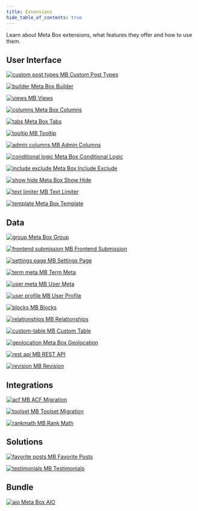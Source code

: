 ```yaml
---
title: Extensions
hide_table_of_contents: true
---
```


Learn about Meta Box extensions, what features they offer and how to use them.

## User Interface

<div className="thumbs color-blue">

[![custom post types](/extensions/custom-post-types.png) <span className="thumb_text">MB Custom Post Types</span>](/extensions/mb-custom-post-type/)

[![builder](/extensions/builder.png) <span className="thumb_text">Meta Box Builder</span>](/extensions/meta-box-builder/)

[![views](/extensions/views.png) <span className="thumb_text">MB Views</span>](/extensions/mb-views/)

[![columns](/extensions/columns.png) <span className="thumb_text">Meta Box Columns</span>](/extensions/meta-box-columns/)

[![tabs](/extensions/tabs.png) <span className="thumb_text">Meta Box Tabs</span>](/extensions/meta-box-tabs/)

[![tooltip](/extensions/tooltip.png) <span className="thumb_text">MB Tooltip</span>](/extensions/meta-box-tooltip/)

[![admin columns](/extensions/admin-columns.png) <span className="thumb_text">MB Admin Columns</span>](/extensions/mb-admin-columns/)

[![conditional logic](/extensions/conditional-logic.png) <span className="thumb_text">Meta Box Conditional Logic</span>](/extensions/meta-box-conditional-logic/)

[![include exclude](/extensions/include-exclude.png) <span className="thumb_text">Meta Box Include Exclude</span>](/extensions/meta-box-include-exclude/)

[![show hide](/extensions/show-hide.png) <span className="thumb_text">Meta Box Show Hide</span>](/extensions/meta-box-show-hide/)

[![text limiter](/extensions/text-limiter.png) <span className="thumb_text">MB Text Limiter</span>](/extensions/meta-box-text-limiter/)

[![template](/extensions/template.png) <span className="thumb_text">Meta Box Template</span>](/extensions/meta-box-template/)

</div>

## Data

<div className="thumbs color-green">

[![group](/extensions/group.png) <span className="thumb_text">Meta Box Group</span>](/extensions/meta-box-group/)

[![frontend submission](/extensions/frontend-submission.png) <span className="thumb_text">MB Frontend Submission</span>](/extensions/mb-frontend-submission/)

[![settings page](/extensions/settings-page.png) <span className="thumb_text">MB Settings Page</span>](/extensions/mb-settings-page/)

[![term meta](/extensions/term-meta.png) <span className="thumb_text">MB Term Meta</span>](/extensions/mb-term-meta/)

[![user meta](/extensions/user-meta.png) <span className="thumb_text">MB User Meta</span>](/extensions/mb-user-meta/)

[![user profile](/extensions/user-profile.png) <span className="thumb_text">MB User Profile</span>](/extensions/mb-user-profile/)

[![blocks](/extensions/blocks.png) <span className="thumb_text">MB Blocks</span>](/extensions/mb-blocks/)

[![relationships](/extensions/relationships.png) <span className="thumb_text">MB Relationships</span>](/extensions/mb-relationships/)

[![custom-table](/extensions/custom-table.png) <span className="thumb_text">MB Custom Table</span>](/extensions/mb-custom-table/)

[![geolocation](/extensions/geolocation.png) <span className="thumb_text">Meta Box Geolocation</span>](/extensions/meta-box-geolocation/)

[![rest api](/extensions/rest-api.png) <span className="thumb_text">MB REST API</span>](/extensions/mb-rest-api/)

[![revision](/extensions/revision.png) <span className="thumb_text">MB Revision</span>](/extensions/mb-revision/)

<!-- [![checkbox](/thumbs/checkbox.png) <span className="thumb_text">MB Comment Meta</span>](/extensions/mb-comment-meta/) -->

</div>

## Integrations

<div className="thumbs color-amber">

[![acf](/extensions/acf.png) <span className="thumb_text">MB ACF Migration</span>](/extensions/mb-acf-migration/)

[![toolset](/extensions/toolset.png) <span className="thumb_text">MB Toolset Migration</span>](/extensions/mb-toolset-migration/)

[![rankmath](/extensions/rankmath.png) <span className="thumb_text">MB Rank Math</span>](/extensions/mb-rank-math/)

<!-- [![yoast seo](/extensions/yoastseo.png) <span className="thumb_text">MB Yoast SEO Integration</span>](/extensions/meta-box-yoat-seo/) -->

<!-- [![facetwp](/extensions/facetwp.png) <span className="thumb_text">Meta Box - FacetWP Integrator</span>](/extensions/meta-box-facetwp-integrator/) -->

<!-- [![elementor](/extensions/elementor.png) <span className="thumb_text">Meta Box - Elementor Integrator</span>](/extensions/mb-elementor-integrator/) -->

<!-- [![beaver](/extensions/beaver.png) <span className="thumb_text">Meta Box - Beaver Themer Integrator</span>](/extensions/meta-box-beaver-themer-integrator/) -->

<!-- [![searchwp](/extensions/searchwp.png) <span className="thumb_text">Meta Box - SearchWP Integrator</span>](/extensions/meta-box-searchwp-integrator/) -->

</div>

## Solutions

<div className="thumbs color-red">

[![favorite posts](/extensions/favourite-posts.png) <span className="thumb_text">MB Favorite Posts</span>](/extensions/mb-favorite-posts/)

[![testimonials](/extensions/testimonials.png) <span className="thumb_text">MB Testimonials</span>](/extensions/mb-testimonials/)

<!-- [![user-avatar](/extensions/user-avatar.png) <span className="thumb_text">MB User Avatar</span>](/extensions/mb-user-avatar/) -->

</div>

## Bundle

<div className="thumbs color-cyan">

[![aio](/extensions/aio.png) <span className="thumb_text">Meta Box AIO</span>](/extensions/meta-box-aio/)

<!-- [![checkbox](/thumbs/checkbox.png) <span className="thumb_text">MB Core</span>](/extensions/mb-core/) -->

</div>